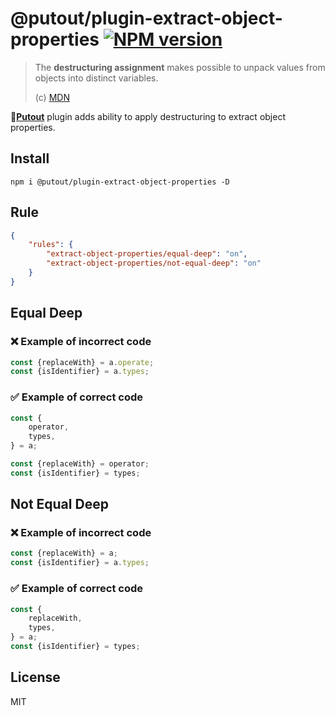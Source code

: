 # @putout/plugin-extract-object-properties [![NPM version][NPMIMGURL]][NPMURL]

[NPMIMGURL]: https://img.shields.io/npm/v/@putout/plugin-extract-object-properties.svg?style=flat&longCache=true
[NPMURL]: https://npmjs.org/package/@putout/plugin-extract-object-properties "npm"

> The **destructuring assignment** makes possible to unpack values from objects into distinct variables.
>
> (c) [MDN](https://developer.mozilla.org/en-US/docs/Web/JavaScript/Reference/Operators/Destructuring_assignment)

🐊[**Putout**](https://github.com/coderaiser/putout) plugin adds ability to apply destructuring to extract object properties.

## Install

```
npm i @putout/plugin-extract-object-properties -D
```

## Rule

```json
{
    "rules": {
        "extract-object-properties/equal-deep": "on",
        "extract-object-properties/not-equal-deep": "on"
    }
}
```

## Equal Deep

### ❌ Example of incorrect code

```js
const {replaceWith} = a.operate;
const {isIdentifier} = a.types;
```

### ✅ Example of correct code

```js
const {
    operator,
    types,
} = a;

const {replaceWith} = operator;
const {isIdentifier} = types;
```

## Not Equal Deep

### ❌ Example of incorrect code

```js
const {replaceWith} = a;
const {isIdentifier} = a.types;
```

### ✅ Example of correct code

```js
const {
    replaceWith,
    types,
} = a;
const {isIdentifier} = types;
```

## License

MIT
